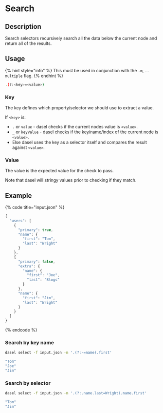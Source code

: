 # Search

## Description

Search selectors recursively search all the data below the current node and return all of the results.

## Usage

{% hint style="info" %}
This must be used in conjunction with the `-m`, `--multiple` flag.
{% endhint %}

```bash
.(?:<key>=<value>)
```

### Key

The key defines which property/selector we should use to extract a value.

If `<key>` is:

* `.` or `value` - dasel checks if the current nodes value is `<value>`.
* `_` or `keyValue` - dasel checks if the key/name/index of the current node is `<value>`.
* Else dasel uses the key as a selector itself and compares the result against `<value>`.

### Value

The value is the expected value for the check to pass.

Note that dasel will stringy values prior to checking if they match.

## Example

{% code title="input.json" %}
```javascript
{
  "users": [
    {
      "primary": true,
      "name": {
        "first": "Tom",
        "last": "Wright"
      }
    },
    {
      "primary": false,
      "extra": {
        "name": {
          "first": "Joe",
          "last": "Blogs"
        }
      },
      "name": {
        "first": "Jim",
        "last": "Wright"
      }
    }
  ]
}
```
{% endcode %}

### Search by key name

```bash
dasel select -f input.json -m '.(?:-=name).first'

"Tom"
"Joe"
"Jim"
```

### Search by selector

```bash
dasel select -f input.json -m '.(?:.name.last=Wright).name.first'

"Tom"
"Jim"
```

